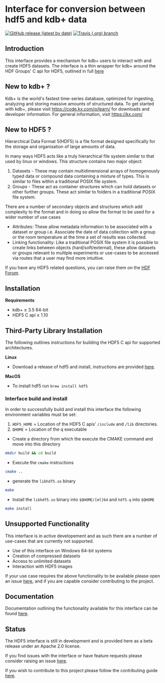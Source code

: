 # Interface for conversion between hdf5 and kdb+ data 

[![GitHub release (latest by date)](https://img.shields.io/github/v/release/kxsystems/hdf5)](https://github.com/kxsystems/hdf5/releases) [![Travis (.org) branch](https://img.shields.io/travis/kxsystems/hdf5/master?label=travis%20build)](https://travis-ci.org/kxsystems/hdf5/branches)

## Introduction

This interface provides a mechanism for kdb+ users to interact with and create HDF5 datasets. The interface is a thin wrapper for kdb+ around the HDF Groups' C api for HDF5, outlined in full [here](https://support.hdfgroup.org/HDF5/doc/RM/RM_H5Front.html)

## New to kdb+ ?

Kdb+ is the world's fastest time-series database, optimized for ingesting, analyzing and storing massive amounts of structured data. To get started with kdb+, please visit https://code.kx.com/q/learn/ for downloads and developer information. For general information, visit https://kx.com/

## New to HDF5 ?

Hierarchical Data Format 5(HDF5) is a file format designed specifically for the storage and organisation of large amounts of data.

In many ways HDF5 acts like a truly hierarchical file system similar to that used by linux or windows. This structure contains two major object:

1. Datasets - These may contain multidimensional arrays of homogenously typed data or compound data containing a mixture of types. This is similar to files within a traditional POSIX file system.
2. Groups - These act as container structures which can hold datasets or other further groups. These act similar to folders in a traditional POSIX file system.

There are a number of secondary objects and structures which add complexity to the format and in doing so allow the format to be used for a wider number of use cases

* Attributes: These allow metadata information to be associated with a dataset or group i.e. Associate the date of data collection with a group or the room temperature at the time a set of results was collected.
* Linking functionality: Like a traditional POSIX file system it is possible to create links between objects (hard/soft/external), these allow datasets or groups relevant to multiple experiments or use-cases to be accessed via routes that a user may find more intuitive.

If you have any HDF5 related questions, you can raise them on the [HDF Forum](https://forum.hdfgroup.org/).


## Installation

**Requirements**

* kdb+ ≥ 3.5 64-bit
* HDF5 C api ≥ 1.10

## Third-Party Library Installation

The following outlines instructions for building the HDF5 C api for supported architectures.

**Linux**
- Download a release of hdf5 and install, instructions are provided [here](https://support.hdfgroup.org/HDF5/HDF5-FAQ.html#10).

**MacOS**
- To install hdf5 run `brew install hdf5`


### Interface build and install

In order to successfully build and install this interface the following environment variables must be set:

1. `HDF5_HOME` = Location of the HDF5 C apis' `/include` and `/lib` directories.
2. `QHOME` = Location of the q executable 

* Create a directory from which the execute the CMAKE command and move into this directory

```bash
mkdir build && cd build
```

* Execute the `cmake` instructions

```bash
cmake ..
```

* generate the `libhdf5.so` binary

```bash
make
```

* Install the `libhdf5.so` binary into `$QHOME/[ml]64` and `hdf5.q` into `$QHOME`

```bash
make install
```
 
## Unsupported Functionality

This interface is in active developement and as such there are a number of use-cases that are currently not supported.

- Use of this interface on Windows 64-bit systems
- Creation of compressed datasets
- Access to unlimited datasets
- Interaction with HDF5 images

If your use case requires the above functionality to be available please open an issue [here](https://github.com/KxSystems/hdf5/issues), and if you are capable consider contributing to the project.

## Documentation

Documentation outlining the functionality available for this interface can be found [here](https://code.kx.com/q/interfaces/hdf5).

## Status
The HDF5 interface is still in development and is provided here as a beta release under an Apache 2.0 license.

If you find issues with the interface or have feature requests please consider raising an issue [here](https://github.com/KxSystems/hdf5/issues).

If you wish to contribute to this project please follow the contributing guide [here](https://github.com/KxSystems/hdf5/blob/master/CONTRIBUTING.md).
